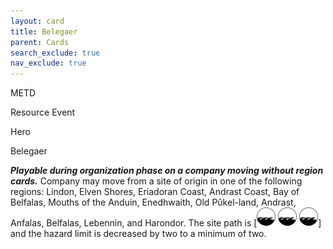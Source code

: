 ```yaml
---
layout: card
title: Belegaer
parent: Cards
search_exclude: true
nav_exclude: true
---
```


METD

Resource Event

Hero

Belegaer

_**Playable during organization phase on a company moving without region cards.**_ Company may move from a site of origin in one of the following regions: Lindon, Elven Shores, Eriadoran Coast, Andrast Coast, Bay of Belfalas, Mouths of the Anduin, Enedhwaith, Old Pûkel-land, Andrast, Anfalas, Belfalas, Lebennin, and Harondor. The site path is \[![](/assets/images/coastalsea.svg) ![](/assets/images/coastalsea.svg) ![](/assets/images/coastalsea.svg)] and the hazard limit is decreased by two to a minimum of two. 
